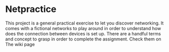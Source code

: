 # Netpractice
This project is a general practical exercise to let you discover networking.
It comes with a fictional networks to play around in order to understand how does the connection between devices is set up.
There are a handful terms and concept to grasp in order to complete the assignment. Check them on The wiki page

